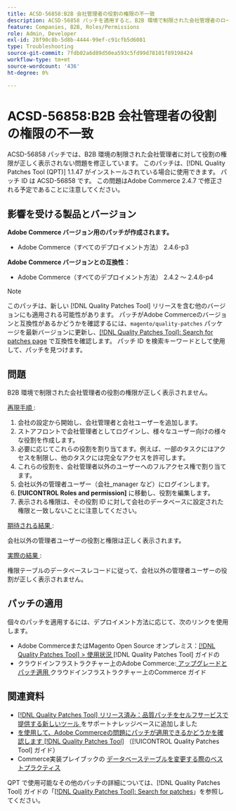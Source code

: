 ```yaml
---
title: ACSD-56858:B2B 会社管理者の役割の権限の不一致
description: ACSD-56858 パッチを適用すると、B2B 環境で制限された会社管理者のロール権限が正しく表示されないAdobe Commerceの問題を修正できます。
feature: Companies, B2B, Roles/Permissions
role: Admin, Developer
exl-id: 28f90c8b-5d8b-4444-99ef-c91cfb5d6081
type: Troubleshooting
source-git-commit: 7fdb02a6d89d50ea593c5fd99d78101f89198424
workflow-type: tm+mt
source-wordcount: '436'
ht-degree: 0%

---
```


# ACSD-56858:B2B 会社管理者の役割の権限の不一致

ACSD-56858 パッチでは、B2B 環境の制限された会社管理者に対して役割の権限が正しく表示されない問題を修正しています。 このパッチは、[!DNL Quality Patches Tool (QPT)] 1.1.47 がインストールされている場合に使用できます。 パッチ ID は ACSD-56858 です。 この問題はAdobe Commerce 2.4.7 で修正される予定であることに注意してください。

## 影響を受ける製品とバージョン

**Adobe Commerce バージョン用のパッチが作成されます。**

* Adobe Commerce（すべてのデプロイメント方法） 2.4.6-p3

**Adobe Commerce バージョンとの互換性：**

* Adobe Commerce（すべてのデプロイメント方法） 2.4.2 ～ 2.4.6-p4

>[!NOTE]
>
>このパッチは、新しい [!DNL Quality Patches Tool] リリースを含む他のバージョンにも適用される可能性があります。 パッチがAdobe Commerceのバージョンと互換性があるかどうかを確認するには、`magento/quality-patches` パッケージを最新バージョンに更新し、[[!DNL Quality Patches Tool]: Search for patches page](https://experienceleague.adobe.com/tools/commerce-quality-patches/index.html) で互換性を確認します。 パッチ ID を検索キーワードとして使用して、パッチを見つけます。

## 問題

B2B 環境で制限された会社管理者の役割の権限が正しく表示されません。

<u> 再現手順 </u>:

1. 会社の設定から開始し、会社管理者と会社ユーザーを追加します。
1. ストアフロントで会社管理者としてログインし、様々なユーザー向けの様々な役割を作成します。
1. 必要に応じてこれらの役割を割り当てます。例えば、一部のタスクにはアクセスを制限し、他のタスクには完全なアクセスを許可します。
1. これらの役割を、会社管理者以外のユーザーへのフルアクセス権で割り当てます。
1. 会社以外の管理者ユーザー（会社_manager など）にログインします。
1. **[!UICONTROL Roles and permission]** に移動し、役割を編集します。
1. 表示される権限は、その役割 ID に対して会社のデータベースに設定された権限と一致しないことに注意してください。

<u> 期待される結果 </u>:

会社以外の管理者ユーザーの役割と権限は正しく表示されます。

<u> 実際の結果 </u>:

権限テーブルのデータベースレコードに従って、会社以外の管理者ユーザーの役割が正しく表示されません。

## パッチの適用

個々のパッチを適用するには、デプロイメント方法に応じて、次のリンクを使用します。

* Adobe CommerceまたはMagento Open Source オンプレミス：[[!DNL Quality Patches Tool] > 使用状況 ](/help/tools/quality-patches-tool/usage.md) [!DNL Quality Patches Tool] ガイドの
* クラウドインフラストラクチャー上のAdobe Commerce:[ アップグレードとパッチ適用 ](https://experienceleague.adobe.com/docs/commerce-cloud-service/user-guide/develop/upgrade/apply-patches.html) クラウドインフラストラクチャー上のCommerce ガイド

## 関連資料

* [[!DNL Quality Patches Tool]  リリース済み：品質パッチをセルフサービスで提供する新しいツール ](https://experienceleague.adobe.com/en/docs/commerce-operations/tools/quality-patches-tool/quality-patches-tool-to-self-serve-quality-patches) をサポートナレッジベースに追加しました
* [ を使用して、Adobe Commerceの問題にパッチが適用できるかどうかを確認します  [!DNL Quality Patches Tool]](/help/tools/quality-patches-tool/patches-available-in-qpt/check-patch-for-magento-issue-with-magento-quality-patches.md) （[!UICONTROL Quality Patches Tool] ガイド）
* Commerce実装プレイブックの [ データベーステーブルを変更する際のベストプラクティス ](https://experienceleague.adobe.com/en/docs/commerce-operations/implementation-playbook/best-practices/development/modifying-core-and-third-party-tables#why-adobe-recommends-avoiding-modifications)

QPT で使用可能なその他のパッチの詳細については、[!DNL Quality Patches Tool] ガイドの「[[!DNL Quality Patches Tool]: Search for patches](https://experienceleague.adobe.com/tools/commerce-quality-patches/index.html)」を参照してください。

